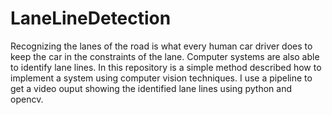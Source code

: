 # LaneLineDetection

Recognizing the lanes of the road is what every human car driver does to keep the car in the constraints of the lane. Computer systems are also able to identify lane lines. In this repository is a simple method described how to implement a system using computer vision techniques. I use a pipeline to get a video ouput showing the identified lane lines using python and opencv.

